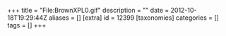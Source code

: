 +++
title = "File:BrownXPL0.gif"
description = ""
date = 2012-10-18T19:29:44Z
aliases = []
[extra]
id = 12399
[taxonomies]
categories = []
tags = []
+++


